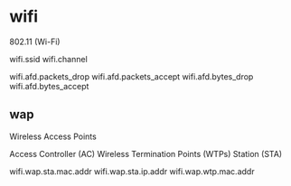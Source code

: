 # wifi

802.11 (Wi-Fi)

wifi.ssid
wifi.channel

wifi.afd.packets_drop
wifi.afd.packets_accept
wifi.afd.bytes_drop
wifi.afd.bytes_accept

## wap

Wireless Access Points

Access Controller (AC)
Wireless Termination Points (WTPs)
Station (STA)

wifi.wap.sta.mac.addr
wifi.wap.sta.ip.addr
wifi.wap.wtp.mac.addr
